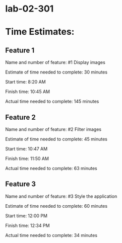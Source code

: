 # lab-02-301

# Time Estimates:

## Feature 1

Name and number of feature: #1 Display images

Estimate of time needed to complete: 30 minutes

Start time: 8:20 AM 

Finish time: 10:45 AM

Actual time needed to complete: 145 minutes

## Feature 2

Name and number of feature: #2 Filter images

Estimate of time needed to complete: 45 minutes

Start time: 10:47 AM

Finish time: 11:50 AM 

Actual time needed to complete: 63 minutes

## Feature 3

Name and number of feature: #3 Style the application

Estimate of time needed to complete: 60 minutes

Start time: 12:00 PM

Finish time: 12:34 PM

Actual time needed to complete: 34 minutes
